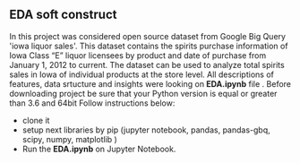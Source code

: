 ﻿## EDA soft construct
In this project was considered open source dataset from Google Big Query 'iowa liquor sales'.
This dataset contains the spirits purchase information of Iowa Class “E” liquor licensees by product and date of purchase from January 1, 2012 to current. The dataset can be used to analyze total spirits sales in Iowa of individual products at the store level.
All descriptions of features, data srtucture and insights were looking on **EDA.ipynb** file .
Before downloading project be sure that your Python version is equal or greater than 3.6 and 64bit 
Follow instructions below:

 - clone it
 - setup next libraries by pip (jupyter notebook, pandas, pandas-gbq, scipy, numpy, matplotlib )
 - Run the **EDA.ipynb** on Jupyter Notebook.


